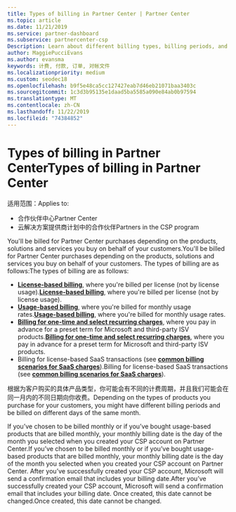 ```yaml
---
title: Types of billing in Partner Center | Partner Center
ms.topic: article
ms.date: 11/21/2019
ms.service: partner-dashboard
ms.subservice: partnercenter-csp
Description: Learn about different billing types, billing periods, and billing dates you might see in Partner Center.
author: MaggiePucciEvans
ms.author: evansma
keywords: 计费, 付款, 订单, 对帐文件
ms.localizationpriority: medium
ms.custom: seodec18
ms.openlocfilehash: b9f5e48ca5cc127427eab7d46eb21071baa3403c
ms.sourcegitcommit: 1c3d3b95135e1daad5ba5585a090e84ab0b97594
ms.translationtype: MT
ms.contentlocale: zh-CN
ms.lasthandoff: 11/22/2019
ms.locfileid: "74384852"
---
```

# <a name="types-of-billing-in-partner-center"></a><span data-ttu-id="92812-104">Types of billing in Partner Center</span><span class="sxs-lookup"><span data-stu-id="92812-104">Types of billing in Partner Center</span></span>

<span data-ttu-id="92812-105">适用范围：</span><span class="sxs-lookup"><span data-stu-id="92812-105">Applies to:</span></span>

- <span data-ttu-id="92812-106">合作伙伴中心</span><span class="sxs-lookup"><span data-stu-id="92812-106">Partner Center</span></span>
- <span data-ttu-id="92812-107">云解决方案提供商计划中的合作伙伴</span><span class="sxs-lookup"><span data-stu-id="92812-107">Partners in the CSP program</span></span>

<span data-ttu-id="92812-108">You'll be billed for Partner Center purchases depending on the products, solutions and services you buy on behalf of your customers.</span><span class="sxs-lookup"><span data-stu-id="92812-108">You'll be billed for Partner Center purchases depending on the products, solutions and services you buy on behalf of your customers.</span></span> <span data-ttu-id="92812-109">The types of billing are as follows:</span><span class="sxs-lookup"><span data-stu-id="92812-109">The types of billing are as follows:</span></span>

- <span data-ttu-id="92812-110">[**License-based billing**](license-based-billing.md), where you're billed per license (not by license usage).</span><span class="sxs-lookup"><span data-stu-id="92812-110">[**License-based billing**](license-based-billing.md), where you're billed per license (not by license usage).</span></span>
- <span data-ttu-id="92812-111">[**Usage-based billing**](usage-based-billing.md), where you're billed for monthly usage rates.</span><span class="sxs-lookup"><span data-stu-id="92812-111">[**Usage-based billing**](usage-based-billing.md), where you're billed for monthly usage rates.</span></span>
- <span data-ttu-id="92812-112">[**Billing for one-time and select recurring charges**](one-time-and-recurring-billing.md), where you pay in advance for a preset term for Microsoft and third-party ISV products.</span><span class="sxs-lookup"><span data-stu-id="92812-112">[**Billing for one-time and select recurring charges**](one-time-and-recurring-billing.md), where you pay in advance for a preset term for Microsoft and third-party ISV products.</span></span>
- <span data-ttu-id="92812-113">Billing for license-based SaaS transactions (see [**common billing scenarios for SaaS charges**](common-billing-scenarios-saas.md)).</span><span class="sxs-lookup"><span data-stu-id="92812-113">Billing for license-based SaaS transactions (see [**common billing scenarios for SaaS charges**](common-billing-scenarios-saas.md)).</span></span>

<span data-ttu-id="92812-114">根据为客户购买的具体产品类型，你可能会有不同的计费周期，并且我们可能会在同一月内的不同日期向你收费。</span><span class="sxs-lookup"><span data-stu-id="92812-114">Depending on the types of products you purchase for your customers, you might have different billing periods and be billed on different days of the same month.</span></span>

<span data-ttu-id="92812-115">If you’ve chosen to be billed monthly or if you’ve bought usage-based products that are billed monthly, your monthly billing date is the day of the month you selected when you created your CSP account on Partner Center.</span><span class="sxs-lookup"><span data-stu-id="92812-115">If you’ve chosen to be billed monthly or if you’ve bought usage-based products that are billed monthly, your monthly billing date is the day of the month you selected when you created your CSP account on Partner Center.</span></span> <span data-ttu-id="92812-116">After you’ve successfully created your CSP account, Microsoft will send a confirmation email that includes your billing date.</span><span class="sxs-lookup"><span data-stu-id="92812-116">After you’ve successfully created your CSP account, Microsoft will send a confirmation email that includes your billing date.</span></span> <span data-ttu-id="92812-117">Once created, this date cannot be changed.</span><span class="sxs-lookup"><span data-stu-id="92812-117">Once created, this date cannot be changed.</span></span>
